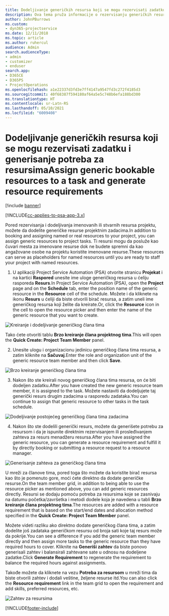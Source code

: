 ```yaml
---
title: Dodeljivanje generičkih resursa koji se mogu rezervisati zadatku i projektnom timu
description: Ova tema pruža informacije o rezervisanju generičkih resursa za zadatke i timove projekta.
author: JohnPBurrows
ms.custom:
- dyn365-projectservice
ms.date: 12/11/2018
ms.topic: article
ms.author: ruhercul
audience: Admin
search.audienceType:
- admin
- customizer
- enduser
search.app:
- D365CE
- D365PS
- ProjectOperations
ms.openlocfilehash: a1e22337d3fd3e7ff4147a9547fd3c272f4185d3
ms.sourcegitcommit: 40f68387f594180af64a5e5c748b6efa188bd300
ms.translationtype: HT
ms.contentlocale: sr-Latn-RS
ms.lasthandoff: 05/10/2021
ms.locfileid: "6009408"
---
```

# <a name="assign-generic-bookable-resources-to-a-task-and-generate-resource-requirements"></a><span data-ttu-id="1b64b-103">Dodeljivanje generičkih resursa koji se mogu rezervisati zadatku i generisanje potreba za resursima</span><span class="sxs-lookup"><span data-stu-id="1b64b-103">Assign generic bookable resources to a task and generate resource requirements</span></span> 

[!include [banner](../includes/psa-now-project-operations.md)]

[!INCLUDE[cc-applies-to-psa-app-3.x](../includes/cc-applies-to-psa-app-3x.md)]

<span data-ttu-id="1b64b-104">Pored rezervisanja i dodeljivanja imenovanih ili stvarnih resursa projektu, možete da dodelite generičke resurse projektnim zadacima.</span><span class="sxs-lookup"><span data-stu-id="1b64b-104">In addition to booking and assigning named or real resources to your project, you can assign generic resources to project tasks.</span></span> <span data-ttu-id="1b64b-105">Ti resursi mogu da posluže kao čuvari mesta za imenovane resurse dok ne budete spremni da kao angažovane osobe na projektu koristite imenovane resurse.</span><span class="sxs-lookup"><span data-stu-id="1b64b-105">These resources can serve as placeholders for named resources until you are ready to staff your project with named resources.</span></span> 

1. <span data-ttu-id="1b64b-106">U aplikaciji Project Service Automation (PSA) otvorite stranicu **Projekat** i na kartici **Raspored** unesite ime uloge generičkog resursa u ćeliju rasporeda **Resurs**.</span><span class="sxs-lookup"><span data-stu-id="1b64b-106">In Project Service Automation (PSA), open the **Project** page and on the **Schedule** tab, enter the position name of the generic resource in the **Resource** cell of the schedule.</span></span> <span data-ttu-id="1b64b-107">Možete i da kliknete na ikonu **Resurs** u ćeliji da biste otvorili birač resursa, a zatim uneli ime generičkog resursa koji želite da kreirate.</span><span class="sxs-lookup"><span data-stu-id="1b64b-107">Or, click the **Resource** icon in the cell to open the resource picker and then enter the name of the generic resource that you want to create.</span></span>

![Kreiranje i dodeljivanje generičkog člana tima](media/RM-how-to-9.png)

<span data-ttu-id="1b64b-109">Tako ćete otvoriti tablu **Brzo kreiranje člana projektnog tima**.</span><span class="sxs-lookup"><span data-stu-id="1b64b-109">This will open the **Quick Create: Project Team Member** panel.</span></span> 

2. <span data-ttu-id="1b64b-110">Unesite ulogu i organizacionu jedinicu generičkog člana tima resursa, a zatim kliknite na **Sačuvaj**.</span><span class="sxs-lookup"><span data-stu-id="1b64b-110">Enter the role and organization unit of the generic resource team member and then click **Save**.</span></span>

![Brzo kreiranje generičkog člana tima](media/RM-how-to-10.png)

3. <span data-ttu-id="1b64b-112">Nakon što ste kreirali novog generičkog člana tima resursa, on će biti dodeljen zadatku.</span><span class="sxs-lookup"><span data-stu-id="1b64b-112">After you have created the new generic resource team member, it is assigned to the task.</span></span> <span data-ttu-id="1b64b-113">Možete nastaviti da dodeljujete taj generički resurs drugim zadacima u rasporedu zadataka.</span><span class="sxs-lookup"><span data-stu-id="1b64b-113">You can continue to assign that generic resource to other tasks in the task schedule.</span></span>

![Dodeljivanje postojećeg generičkog člana tima zadacima](media/RM-how-to-11.png)

4. <span data-ttu-id="1b64b-115">Nakon što ste dodelili generički resurs, možete da generišete potrebu za resursom i da je ispunite direktnim rezervisanjem ili prosleđivanjem zahteva za resurs menadžeru resursa.</span><span class="sxs-lookup"><span data-stu-id="1b64b-115">After you have assigned the generic resource, you can generate a resource requirement and fulfill it by directly booking or submitting a resource request to a resource manager.</span></span>

![Generisanje zahteva za generičkog člana tima](media/RM-how-to-12.png)

<span data-ttu-id="1b64b-117">U mreži za članove tima, pored toga što možete da koristite birač resursa kao što je pomenuto gore, moći ćete direktno da dodate generičke resurse.</span><span class="sxs-lookup"><span data-stu-id="1b64b-117">On the team member grid, in addition to being able to use the resource picker as mentioned above, you can add generic resources directly.</span></span> <span data-ttu-id="1b64b-118">Resursi se dodaju pomoću potreba za resursima koje se zasnivaju na datumu početka/završetka i metodi dodele koja je navedena u tabli **Brzo kreiranje člana projektnog tima**.</span><span class="sxs-lookup"><span data-stu-id="1b64b-118">The resources are added with a resource requirement that is based on the start/end dates and allocation method specified in the **Quick Create: Project Team Member** panel.</span></span>

<span data-ttu-id="1b64b-119">Možete videti razliku ako direktno dodate generičkog člana tima, a zatim dodelite još zadataka generičkom resursu od broja sati koje taj resurs može da pokrije.</span><span class="sxs-lookup"><span data-stu-id="1b64b-119">You can see a difference if you add the generic team member directly and then assign more tasks to the generic resource than they have required hours to cover.</span></span> <span data-ttu-id="1b64b-120">Kliknite na **Generiši zahtev** da biste ponovo generisali zahtev i balansirali zahtevane sate u odnosu na dodeljene zadatke.</span><span class="sxs-lookup"><span data-stu-id="1b64b-120">Click **Generate Requirement** to regenerate the requirement to balance the required hours against assignments.</span></span>

<span data-ttu-id="1b64b-121">Takođe možete da kliknete na vezu **Potreba za resursom** u mreži tima da biste otvorili zahtev i dodali veštine, željene resurse itd.</span><span class="sxs-lookup"><span data-stu-id="1b64b-121">You can also click the **Resource requirement** link in the team grid to open the requirement and add skills, preferred resources, etc.</span></span>

![Zahtev za resursima](media/RM-how-to-13.png)



[!INCLUDE[footer-include](../includes/footer-banner.md)]